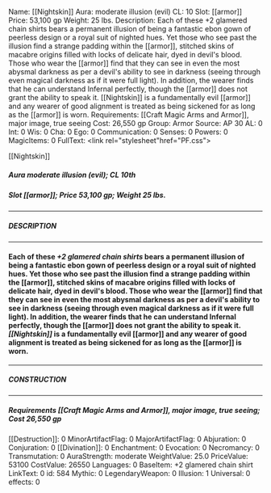 Name: [[Nightskin]]
Aura: moderate illusion (evil)
CL: 10
Slot: [[armor]]
Price: 53,100 gp
Weight: 25 lbs.
Description: Each of these +2 glamered chain shirts bears a permanent illusion of being a fantastic ebon gown of peerless design or a royal suit of nighted hues. Yet those who see past the illusion find a strange padding within the [[armor]], stitched skins of macabre origins filled with locks of delicate hair, dyed in devil's blood. Those who wear the [[armor]] find that they can see in even the most abysmal darkness as per a devil's ability to see in darkness (seeing through even magical darkness as if it were full light). In addition, the wearer finds that he can understand Infernal perfectly, though the [[armor]] does not grant the ability to speak it. [[Nightskin]] is a fundamentally evil [[armor]] and any wearer of good alignment is treated as being sickened for as long as the [[armor]] is worn.
Requirements: [[Craft Magic Arms and Armor]], major image, true seeing
Cost: 26,550 gp
Group: Armor
Source: AP 30
AL: 0
Int: 0
Wis: 0
Cha: 0
Ego: 0
Communication: 0
Senses: 0
Powers: 0
MagicItems: 0
FullText: <link rel="stylesheet"href="PF.css"><div class="heading"><p class="alignleft">[[Nightskin]]</p><div style="clear: both;"></div></div><div><h5><b>Aura </b>moderate illusion (evil); <b>CL </b>10th</h5><h5><b>Slot </b>[[armor]]; <b>Price </b>53,100 gp; <b>Weight </b>25 lbs.</h5></div><hr/><div><h5><b>DESCRIPTION</b></h5></div><hr/><div><h4><p>Each of these <i>+2 glamered chain shirts</i> bears a permanent illusion of being a fantastic ebon gown of peerless design or a royal suit of nighted hues. Yet those who see past the illusion find a strange padding within the [[armor]], stitched skins of macabre origins filled with locks of delicate hair, dyed in devil's blood. Those who wear the [[armor]] find that they can see in even the most abysmal darkness as per a devil's ability to see in darkness (seeing through even magical darkness as if it were full light). In addition, the wearer finds that he can understand Infernal perfectly, though the [[armor]] does not grant the ability to speak it. <i>[[Nightskin]]</i> is a fundamentally evil [[armor]] and any wearer of good alignment is treated as being sickened for as long as the [[armor]] is worn.</p></h4></div><hr/><div><h5><b>CONSTRUCTION</b></h5></div><hr/><div><h5><b>Requirements </b>[[Craft Magic Arms and Armor]], <i>major image</i>, <i>true seeing</i>; <b>Cost </b>26,550 gp</h5></div>
[[Destruction]]: 0
MinorArtifactFlag: 0
MajorArtifactFlag: 0
Abjuration: 0
Conjuration: 0
[[Divination]]: 0
Enchantment: 0
Evocation: 0
Necromancy: 0
Transmutation: 0
AuraStrength: moderate
WeightValue: 25.0
PriceValue: 53100
CostValue: 26550
Languages: 0
BaseItem: +2 glamered chain shirt
LinkText: 0
id: 584
Mythic: 0
LegendaryWeapon: 0
Illusion: 1
Universal: 0
effects: 0
